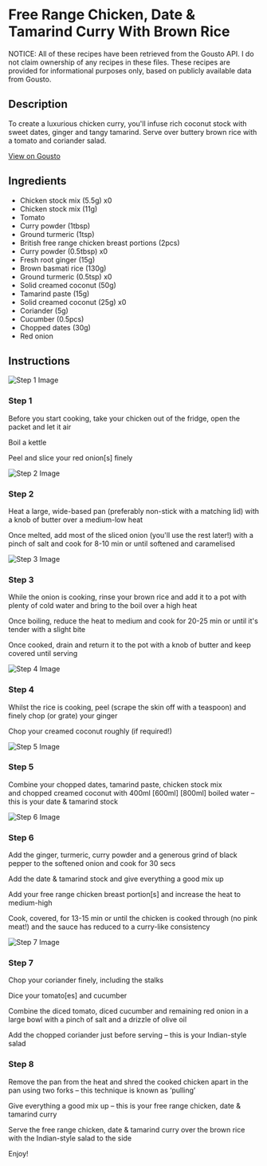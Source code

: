 # Free Range Chicken, Date & Tamarind Curry With Brown Rice

NOTICE: All of these recipes have been retrieved from the Gousto API. I do not claim ownership of any recipes in these files. These recipes are provided for informational purposes only, based on publicly available data from Gousto.

## Description

To create a luxurious chicken curry, you'll infuse rich coconut stock with sweet dates, ginger and tangy tamarind. Serve over buttery brown rice with a tomato and coriander salad. 

[View on Gousto](https://www.gousto.co.uk/recipes/cookbook/free-range-chicken-date-tamarind-curry-with-brown-rice)

## Ingredients

- Chicken stock mix (5.5g) x0
- Chicken stock mix (11g)
- Tomato
- Curry powder (1tbsp)
- Ground turmeric (1tsp)
- British free range chicken breast portions (2pcs)
- Curry powder (0.5tbsp) x0
- Fresh root ginger (15g)
- Brown basmati rice (130g)
- Ground turmeric (0.5tsp) x0
- Solid creamed coconut (50g)
- Tamarind paste (15g)
- Solid creamed coconut (25g) x0
- Coriander (5g)
- Cucumber (0.5pcs)
- Chopped dates (30g)
- Red onion

## Instructions

![Step 1 Image](https://production-media.gousto.co.uk/cms/recipe-step-image/Step-1-1599839851092-x200.jpg)

### Step 1

Before you start cooking, take your chicken out of the fridge, open the packet and let it air

Boil a kettle

Peel and slice your red onion[s] finely

![Step 2 Image](https://production-media.gousto.co.uk/cms/recipe-step-image/Step-2-1599839855062-x200.jpg)

### Step 2

Heat a large, wide-based pan (preferably non-stick with a matching lid) with a knob of butter over a medium-low heat

Once melted, add most of the sliced onion (you'll use the rest later!) with a pinch of salt and cook for 8-10 min or until softened and caramelised

![Step 3 Image](https://production-media.gousto.co.uk/cms/recipe-step-image/step-3-1599839868208-x200.jpg)

### Step 3

While the onion is cooking, rinse your brown rice and add it to a pot with plenty of cold water and bring to the boil over a high heat

Once boiling, reduce the heat to medium and cook for 20-25 min or until it's tender with a slight bite

Once cooked, drain and return it to the pot with a knob of butter and keep covered until serving

![Step 4 Image](https://production-media.gousto.co.uk/cms/recipe-step-image/Step-4-1599839877932-x200.jpg)

### Step 4

Whilst the rice is cooking, peel (scrape the skin off with a teaspoon) and finely chop (or grate) your ginger

Chop your creamed coconut roughly (if required!)

![Step 5 Image](https://production-media.gousto.co.uk/cms/recipe-step-image/Step-5-1599839887365-x200.jpg)

### Step 5

Combine your chopped dates, tamarind paste, chicken stock mix and chopped creamed coconut with 400ml <span class="text-purple">[600ml]</span> <span class="text-danger">[800ml]</span> boiled water – this is your date & tamarind stock

![Step 6 Image](https://production-media.gousto.co.uk/cms/recipe-step-image/step-6-1599839895371-x200.jpg)

### Step 6

Add the ginger, turmeric, curry powder and a generous grind of black pepper to the softened onion and cook for 30 secs

Add the date & tamarind stock and give everything a good mix up

Add your free range chicken breast portion[s] and increase the heat to medium-high

Cook, covered, for 13-15 min or until the chicken is cooked through (no pink meat!) and the sauce has reduced to a curry-like consistency

![Step 7 Image](https://production-media.gousto.co.uk/cms/recipe-step-image/Step-7-1599839905627-x200.jpg)

### Step 7

Chop your coriander finely, including the stalks

Dice your tomato[es] and cucumber

Combine the diced tomato, diced cucumber and remaining red onion in a large bowl with a pinch of salt and a drizzle of olive oil

Add the chopped coriander just before serving – this is your Indian-style salad

### Step 8

Remove the pan from the heat and shred the cooked chicken apart in the pan using two forks – this technique is known as ‘pulling’

Give everything a good mix up – this is your free range chicken, date & tamarind curry

Serve the free range chicken, date & tamarind curry over the brown rice with the Indian-style salad to the side

Enjoy!


